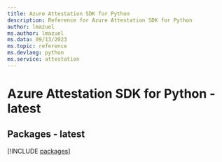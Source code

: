 ```yaml
---
title: Azure Attestation SDK for Python
description: Reference for Azure Attestation SDK for Python
author: lmazuel
ms.author: lmazuel
ms.data: 09/13/2023
ms.topic: reference
ms.devlang: python
ms.service: attestation
---
```

# Azure Attestation SDK for Python - latest
## Packages - latest
[!INCLUDE [packages](attestation-index.md)]